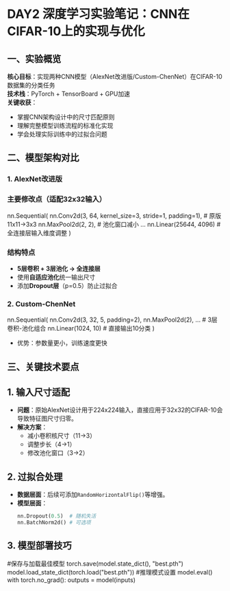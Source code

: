 # DAY2 深度学习实验笔记：CNN在CIFAR-10上的实现与优化

## 一、实验概览
**核心目标**：实现两种CNN模型（AlexNet改进版/Custom-ChenNet）在CIFAR-10数据集的分类任务  
**技术栈**：PyTorch + TensorBoard + GPU加速  
**关键收获**：
- 掌握CNN架构设计中的尺寸匹配原则
- 理解完整模型训练流程的标准化实现
- 学会处理实际训练中的过拟合问题

## 二、模型架构对比
### 1. AlexNet改进版

### 主要修改点（适配32x32输入）
nn.Sequential(
    nn.Conv2d(3, 64, kernel_size=3, stride=1, padding=1),  # 原版11x11→3x3
    nn.MaxPool2d(2, 2),                                  # 池化窗口减小
    ...
    nn.Linear(256*4*4, 4096)                             # 全连接层输入维度调整
)


### 结构特点

- **5层卷积 + 3层池化 → 全连接层**
- 使用**自适应池化**统一输出尺寸
- 添加**Dropout层**（p=0.5）防止过拟合

### 2. Custom-ChenNet
nn.Sequential(
    nn.Conv2d(3, 32, 5, padding=2),
    nn.MaxPool2d(2),
    ... # 3层卷积-池化组合
    nn.Linear(1024, 10)  # 直接输出10分类
)
- 优势：参数量更小，训练速度更快

## 三、关键技术要点

## 1. 输入尺寸适配
- **问题**：原始AlexNet设计用于224x224输入，直接应用于32x32的CIFAR-10会导致特征图尺寸归零。
- **解决方案**：
  - 减小卷积核尺寸（11→3）
  - 调整步长（4→1）
  - 修改池化窗口（3→2）

## 2. 过拟合处理
- **数据层面**：后续可添加`RandomHorizontalFlip()`等增强。
- **模型层面**：
  ```python
  nn.Dropout(0.5)  # 随机失活
  nn.BatchNorm2d() # 可选项

## 3. 模型部署技巧
#保存与加载最佳模型
torch.save(model.state_dict(), "best.pth")
model.load_state_dict(torch.load("best.pth"))
#推理模式设置
model.eval()
with torch.no_grad():
    outputs = model(inputs)
